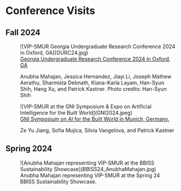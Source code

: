 # Conference Visits

## Fall 2024

<figure markdown="span">
  ![VIP-SMUR Georgia Undergraduate Research Conference 2024 in Oxford, GA](GURC24.jpg)
  <figcaption><a href="https://sustainableurbansystems.com/news/announcement_25/">Georgia Undergraduate Research Conference 2024 in Oxford, GA</a>

  Anubha Mahajan, Jessica Hernandez, Jiayi Li, Joseph Mathew Aerathu, Sharmista Debnath, Kiana-Karla Layam,  Han-Syun Shih, Hang Xu, and Patrick Kastner. Photo credits: Han-Syun Shih</figcaption>
</figure>

<figure markdown="span">
  ![VIP-SMUR at the GNI Symposium & Expo on Artificial Intelligence for the Built World](GNI2024.jpeg)
  <figcaption><a href="https://sustainableurbansystems.com/news/announcement_24/">GNI Symposium on AI for the Built World in Munich, Germany.</a><br>

  Ze Yu Jiang, Sofia Mujica, Silvia Vangelova, and Patrick Kastner</figcaption>
</figure>

## Spring 2024

<figure markdown="span">
  ![Anubha Mahajan representing VIP-SMUR at the BBISS Sustainability Showcase](BBISS24_AnubhaMahajan.jpg)
  <figcaption>Anubha Mahajan representing VIP-SMUR at the Spring 24 BBISS Sustainability Showcase.</figcaption>
</figure>
